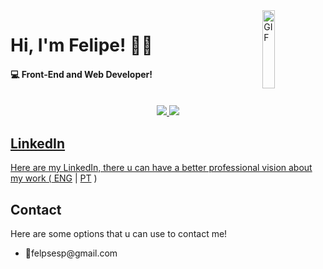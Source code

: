 <!--Header with the gif link and title/subtitle-->
<img src="https://media.giphy.com/media/dWesBcTLavkZuG35MI/giphy.gif" width="20%" height="125" align="right" alt="GIF" />
<h1>Hi, I'm Felipe! 🤝🏻</h1>
<h4> 💻 Front-End and Web Developer!</h4>
<br>
<!--GitHub Stats-->
<div align="center">
 	<a href="https://github.com/FelipEspessoto">
 	<img src="https://github-readme-stats.vercel.app/api?username=felipespessoto&show_icons=true&theme=dark&include_all_commits=true&count_private=true"/>
 	<img src="https://github-readme-stats.vercel.app/api/top-langs/?username=felipespessoto&layout=compact&langs_count=7&theme=dark"/>
</div>
<h2>LinkedIn</h2>
    Here are my LinkedIn, there u can have a better professional vision about my work (<a href="https://www.linkedin.com/in/felipespessoto/?locale=en_US"> ENG</a> | <a href="https://www.linkedin.com/in/felipespessoto/">PT</a> )
<h2>Contact</h2>
    Here are some options that u can use to contact me!
    <ul>
        <li>📩felpsesp@gmail.com</li>

